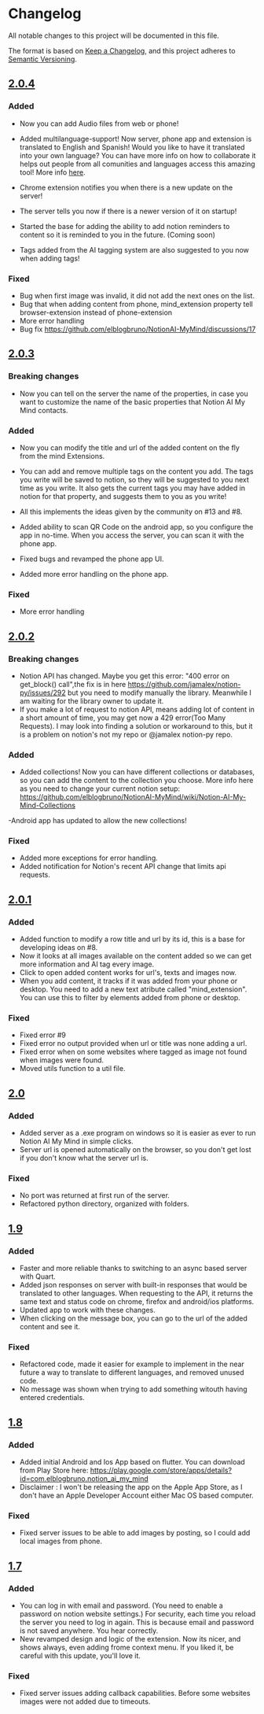 # Changelog

All notable changes to this project will be documented in this file.

The format is based on [Keep a Changelog](https://keepachangelog.com/en/1.0.0/),
and this project adheres to [Semantic Versioning](https://semver.org/spec/v2.0.0.html).

## [2.0.4]

### Added 

- Now you can add Audio files from web or phone!
- Added multilanguage-support! Now server, phone app and extension is translated to English and Spanish! Would you like to have it translated into your own language? You can have more info on how to collaborate it helps out people from all comunities and languages access this amazing tool! More info [here](https://github.com/elblogbruno/NotionAI-MyMind-Translations).

- Chrome extension notifies you when there is a new update on the server!
- The server tells you now if there is a newer version of it on startup!
- Started the base for adding the ability to add notion reminders to content so it is reminded to you in the future. (Coming soon)
- Tags added from the AI tagging system are also suggested to you now when adding tags!

### Fixed
- Bug when first image was invalid, it did not add the next ones on the list.
- Bug that when adding content from phone, mind_extension property tell browser-extension instead of phone-extension
- More error handling
- Bug fix https://github.com/elblogbruno/NotionAI-MyMind/discussions/17
## [2.0.3]

### Breaking changes
- Now you can tell on the server the name of the properties, in case you want to customize the name of the basic properties that Notion AI My Mind contacts.

### Added 

- Now you can modify the title and url of the added content on the fly from the mind Extensions.
- You can add and remove multiple tags on the content you add. The tags you write will be saved to notion, so they will be suggested to you next time as you write.
  It also gets the current tags you may have added in notion for that property, and suggests them to you as you write!
- All this implements the ideas given by the community on #13 and #8.

- Added ability to scan QR Code on the android app, so you configure the app in no-time. When you access the server, you can scan it with the phone app.
- Fixed bugs and revamped the phone app UI. 
- Added more error handling on the phone app.
### Fixed

- More error handling

## [2.0.2]

### Breaking changes
- Notion API has changed. Maybe you get this error: "400 error on get_block() call",the fix is in here https://github.com/jamalex/notion-py/issues/292 but you need to modify manually the library. Meanwhile I am waiting for the library owner to update it.
- If you make a lot of request to notion API, means adding lot of content in a short amount of time, you may get now a 429 error(Too Many Requests). I may look into finding a solution or workaround to this, but it is a problem on notion's not my repo or @jamalex notion-py repo.

### Added 

- Added collections! Now you can have different collections or databases, so you can add the content to the collection you choose. More info here as you need to change your current notion setup:  https://github.com/elblogbruno/NotionAI-MyMind/wiki/Notion-AI-My-Mind-Collections

-Android app has updated to allow the new collections!

### Fixed

- Added more exceptions for error handling.
- Added notification for Notion's recent API change that limits api requests.

## [2.0.1]

### Added 

- Added function to modify a row title and url by its id, this is a base for developing ideas on #8.
- Now it looks at all images available on the content added so we can get more information and AI tag every image.
- Click to open added content works for url's, texts and images now.
- When you add content, it tracks if it was added from your phone or desktop. You need to add a new text atribute called "mind_extension". You can use this to filter by elements added from phone or desktop.
### Fixed

- Fixed error #9
- Fixed error no output provided when url or title was none adding a url.
- Fixed error when on some websites where tagged as image not found when images were found.
- Moved utils function to a util file.

## [2.0]

### Added 

- Added server as a .exe program on windows so it is easier as ever to run Notion AI My Mind in simple clicks.
- Server url is opened automatically on the browser, so you don't get lost if you don't know what the server url is.


### Fixed

- No port was returned at first run of the server.
- Refactored python directory, organized with folders.

## [1.9]

### Added 

- Faster and more reliable thanks to switching to an async based server with Quart. 
- Added json responses on server with built-in responses that would be translated to other languages. When requesting to the API, it returns the same text and status code on chrome, firefox and android/ios platforms.
- Updated app to work with these changes.
- When clicking on the message box, you can go to the url of the added content and see it.

### Fixed

- Refactored code, made it easier for example to implement in the near future a way to translate to different languages, and removed unused code.
- No message was shown when trying to add something witouth having entered credentials.

## [1.8]

### Added 

- Added initial Android and Ios App based on flutter. You can download from Play Store here: https://play.google.com/store/apps/details?id=com.elblogbruno.notion_ai_my_mind
- Disclaimer : I won't be releasing the app on the Apple App Store, as I don't have an Apple Developer Account either Mac OS based computer.

### Fixed

- Fixed server issues to be able to add images by posting, so I could add local images from phone.

## [1.7]

### Added 

- You can log in with email and password. (You need to enable a password on notion website settings.) For security, each time you reload the server you need to log in again. This is because email and password is not saved anywhere. You hear correctly.
- New revamped design and logic of the extension. Now its nicer, and shows always, even adding frome context menu. If you liked it, be careful with this update, you'll love it. 

### Fixed

- Fixed server issues adding callback capabilities. Before some websites images were not added due to timeouts.

[2.0.4]: https://github.com/elblogbruno/NotionAI-MyMind/releases/tag/2.0.4
[2.0.3]: https://github.com/elblogbruno/NotionAI-MyMind/releases/tag/2.0.3
[2.0.2]: https://github.com/elblogbruno/NotionAI-MyMind/releases/tag/2.0.2
[2.0.1]: https://github.com/elblogbruno/NotionAI-MyMind/releases/tag/2.0.1
[2.0]: https://github.com/elblogbruno/NotionAI-MyMind/releases/tag/2.0
[1.9]: https://github.com/elblogbruno/NotionAI-MyMind/releases/tag/1.9
[1.8]: https://github.com/elblogbruno/NotionAI-MyMind/releases/tag/1.8
[1.7]: https://github.com/elblogbruno/NotionAI-MyMind/releases/tag/1.7
